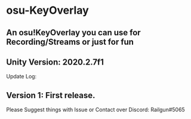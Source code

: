 # osu-KeyOverlay
An osu!KeyOverlay you can use for Recording/Streams or just for fun
---------------------------
Unity Version: 2020.2.7f1
---------------------------
Update Log:

Version 1:
First release.
---------------------------
Please Suggest things with Issue or Contact over Discord: Railgun#5065
